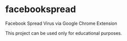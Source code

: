 # facebookspread
Facebook Spread Virus via Google Chrome Extension

This project can be used only for educational purposes.
